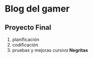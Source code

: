 # Blog del gamer
## Proyecto Final
1. planificación
2. codificación
3. pruebas y mejoras
*cursiva*
**Negritas**

